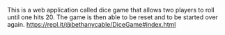 This is a web application called dice game that allows two players to roll until one hits 20. The game is then able to be reset and to be started over again.
https://repl.it/@bethanycable/DiceGame#index.html
